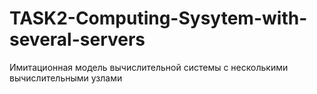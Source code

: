 # TASK2-Computing-Sysytem-with-several-servers
Имитационная модель вычислительной системы с несколькими вычислительными узлами
